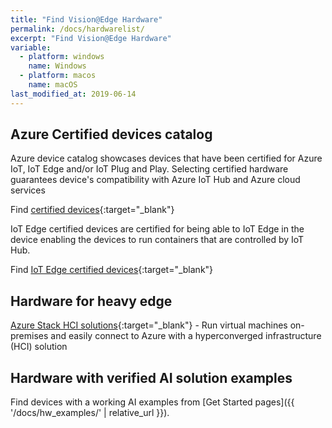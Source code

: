 ```yaml
---
title: "Find Vision@Edge Hardware"
permalink: /docs/hardwarelist/
excerpt: "Find Vision@Edge Hardware"
variable:
  - platform: windows
    name: Windows
  - platform: macos
    name: macOS
last_modified_at: 2019-06-14
---
```


## Azure Certified devices catalog

Azure device catalog showcases devices that have been certified for Azure IoT, IoT Edge and/or IoT Plug and Play. Selecting certified hardware guarantees device's compatibility with Azure IoT Hub and Azure cloud services

Find [certified devices](https://catalog.azureiotsolutions.com/){:target="_blank"}

IoT Edge certified devices are certified for being able to IoT Edge in the device enabling the devices to run containers that are controlled by IoT Hub.

Find [IoT Edge certified devices](https://catalog.azureiotsolutions.com/alldevices?filters={"18":["1"]}){:target="_blank"}

## Hardware for heavy edge

[Azure Stack HCI solutions](https://azure.microsoft.com/en-us/overview/azure-stack/hci/){:target="_blank"} - Run virtual machines on-premises and easily connect to Azure with a hyperconverged infrastructure (HCI) solution

## Hardware with verified AI solution examples

Find devices with a working AI examples from [Get Started pages]({{ '/docs/hw_examples/' | relative_url }}).

